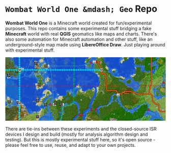 # `Wombat World One &mdash; Geo` Repo

**Wombat World One** is a Minecraft world created for fun/experimental purposes. This repo contains some experimental stuff bridging a fake **Minecraft** world with real **QGIS** geomatics like maps and charts. There's also some automation for Minecraft automation and other stuff, like an underground-style map made using **LibereOffice Draw**. Just playing around with experimental stuff. 

<img src=meta/meta-banner.png>

There are tie-ins between these experiments and the closed-source ISR devices I design and build (mostly for analysis algorithm design and testing). But this is mostly experimental stuff here, so it's open source - please feel free to use, reuse, and adapt to your own projects.
